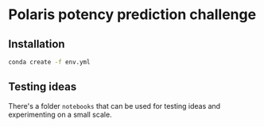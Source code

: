 # Polaris potency prediction challenge

## Installation

```bash
conda create -f env.yml
```

## Testing ideas

There's a folder `notebooks` that can be used for testing ideas and experimenting on a small scale. 
